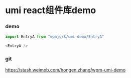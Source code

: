 # umi react组件库demo

### demo
``` js
import EntryA from "wpmjs/$/umi-demo/EntryA"

<EntryA />
```

### git
https://stash.weimob.com/hongen.zhang/wpm-umi-demo